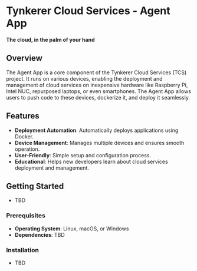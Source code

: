 # Tynkerer Cloud Services - Agent App
**The cloud, in the palm of your hand**

## Overview
The Agent App is a core component of the Tynkerer Cloud Services (TCS) project. It runs on various devices, enabling the deployment and management of cloud services on inexpensive hardware like Raspberry Pi, Intel NUC, repurposed laptops, or even smartphones. The Agent App allows users to push code to these devices, dockerize it, and deploy it seamlessly.

## Features

- **Deployment Automation**: Automatically deploys applications using Docker.
- **Device Management**: Manages multiple devices and ensures smooth operation.
- **User-Friendly**: Simple setup and configuration process.
- **Educational**: Helps new developers learn about cloud services deployment and management.

## Getting Started
- TBD

### Prerequisites
- **Operating System**: Linux, macOS, or Windows
- **Dependencies**: TBD

### Installation
- TBD